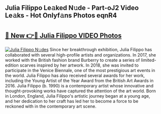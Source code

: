 ## Julia Filippo Le𝚊ked N𝚞de - Part-oJ2 Video Le𝚊ks - Hot Onlyf𝚊ns Photos eqnR4

# <h2><a href="http://ac43177.deff.icu/?id=Julia+Filippo">🔗 New 👉🔴 Julia Filippo VIDEO Photos</a></h2>

[![Julia Filippo N𝚞des](https://i.imgur.com/rIISA9y.gif)](http://ac43177.deff.icu/?id=Julia+Filippo)
Since her breakthrough exhibition, Julia Filippo has collaborated with several high-profile artists and organizations. In 2017, she worked with the British fashion brand Burberry to create a series of limited-edition scarves inspired by her artwork. In 2018, she was invited to participate in the Venice Biennale, one of the most prestigious art events in the world. Julia Filippo has also received several awards for her work, including the Young Artist of the Year Award from the British Art Awards in 2016. Julia Filippo (b. 1990) is a contemporary artist whose innovative and thought-provoking works have captured the attention of the art world. Born in London, England, Julia Filippo's artistic journey began at a young age, and her dedication to her craft has led her to become a force to be reckoned with in the contemporary art scene.
